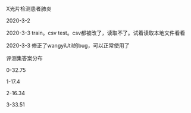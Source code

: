 X光片检测患者肺炎

2020-3-2

2020-3-3 train。csv test。csv都被改了，读取不了。试着读取本地文件看看

2020-3-3 修正了wangyiUtil的bug，可以正常使用了

评测集答案分布

0-32.75

1-17.4

2-16.34

3-33.51